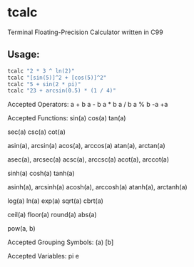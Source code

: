 # tcalc

Terminal Floating-Precision Calculator written in C99

## Usage:

```bash
tcalc "2 * 3 ^ ln(2)"
tcalc "[sin(5)]^2 + [cos(5)]^2"
tcalc "5 + sin(2 * pi)"
tcalc "23 + arcsin(0.5) * (1 / 4)"
```

Accepted Operators:
a + b
a - b
a * b
a / b
a % b
-a
+a

Accepted Functions:
sin(a)
cos(a)
tan(a)

sec(a)
csc(a)
cot(a)

asin(a), arcsin(a)
acos(a), arccos(a)
atan(a), arctan(a)

asec(a), arcsec(a)
acsc(a), arccsc(a)
acot(a), arccot(a)

sinh(a)
cosh(a)
tanh(a)

asinh(a), arcsinh(a)
acosh(a), arccosh(a)
atanh(a), arctanh(a)

log(a)
ln(a)
exp(a)
sqrt(a)
cbrt(a)

ceil(a)
floor(a)
round(a)
abs(a)

pow(a, b)

Accepted Grouping Symbols:
(a)
\[b]

Accepted Variables:
pi
e